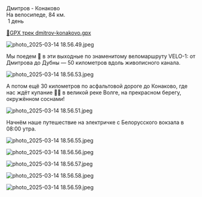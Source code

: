 
<link rel="stylesheet" href="../assets-custom/css/style-markdown.css">
<div class="cover-container" style="background-image: url('kanal-1600.jpg');">
	<div class="cover-text">
		<div class="cover-title">
            Дмитров - Конаково
        </div>
		<div class="cover-description">
			<div class="packages-location">
                <img loading="lazy" src="../assets-custom/icon-bike.png" alt="" class="cover-icon">
                <div class="h4-default regular">На велосипеде, 84 км.</div>
            </div>
            <div>
                <img class="cover-icon" loading="lazy" src="../assets-custom/icon-time.png" alt=""  />
                <span>1 день</span>
            </div>
		</div>
	</div>
</div>

<div id="map"></div>

[📍GPX трек dmitrov-konakovo.gpx](dmitrov-konakovo.gpx)

![photo_2025-03-14 18.56.49.jpeg](imgs/photo_2025-03-14%2018.56.49.jpeg)



Мы поедем 🚴 в эти выходные по знаменитому веломаршруту VELO-1: от Дмитрова до Дубны — 50 километров вдоль живописного канала.

![photo_2025-03-14 18.56.53.jpeg](imgs/photo_2025-03-14%2018.56.53.jpeg)


А потом ещё 30 километров по асфальтовой дороге до Конаково, где нас ждёт купание 🏊‍♂️ в великой реке Волге, на прекрасном берегу, окружённом соснами!

![photo_2025-03-14 18.56.51.jpeg](imgs/photo_2025-03-14%2018.56.51.jpeg)


Начнём наше путешествие на электричке с Белорусского вокзала в 08:00 утра.


![photo_2025-03-14 18.56.55.jpeg](imgs/photo_2025-03-14%2018.56.55.jpeg)

![photo_2025-03-14 18.56.56.jpeg](imgs/photo_2025-03-14%2018.56.56.jpeg)

![photo_2025-03-14 18.56.57.jpeg](imgs/photo_2025-03-14%2018.56.57.jpeg)

![photo_2025-03-14 18.56.58.jpeg](imgs/photo_2025-03-14%2018.56.58.jpeg)

![photo_2025-03-14 18.56.59.jpeg](imgs/photo_2025-03-14%2018.56.59.jpeg)








<link href="https://api.mapbox.com/mapbox-gl-js/v3.10.0/mapbox-gl.css" rel="stylesheet">
<script src="https://api.mapbox.com/mapbox-gl-js/v3.10.0/mapbox-gl.js"></script>
<script src="https://cdn.jsdelivr.net/npm/js-yaml@4.1.0/dist/js-yaml.min.js"></script>
<script src="../assets-custom/js/cozy-journey.js"></script>
<script>architectMap({
    tracks: [{path: 'dmitrov-konakovo.gpx'}], 
    points: 'points.yaml',
    zoom: 7.3,
    center: [37.55421, 56.20568],
    fitDuration: 5000
});
</script>